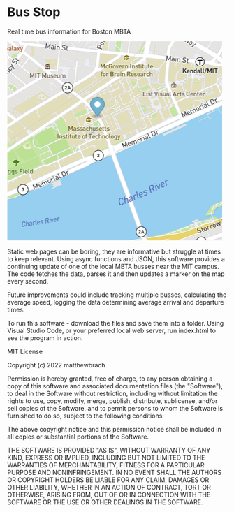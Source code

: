 # Bus Stop
 Real time bus information for Boston MBTA

![Bus Stop](Busroute.png)

Static web pages can be boring, they are informative but struggle at times to keep relevant. Using async functions and JSON, this software provides a continuing update of one of the local MBTA busses near the MIT campus. The code fetches the data, parses it and then updates a marker on the map every second. 



 Future improvements could include tracking multiple busses, calculating the average speed, logging the data determining average arrival and departure times.

To run this software - download the files and save them into a folder. Using Visual Studio Code, or your preferred local web server, run index.html to see the program in action. 

MIT License

Copyright (c) 2022 matthewbrach

Permission is hereby granted, free of charge, to any person obtaining a copy of this software and associated documentation files (the "Software"), to deal in the Software without restriction, including without limitation the rights to use, copy, modify, merge, publish, distribute, sublicense, and/or sell copies of the Software, and to permit persons to whom the Software is furnished to do so, subject to the following conditions:

The above copyright notice and this permission notice shall be included in all copies or substantial portions of the Software.

THE SOFTWARE IS PROVIDED "AS IS", WITHOUT WARRANTY OF ANY KIND, EXPRESS OR IMPLIED, INCLUDING BUT NOT LIMITED TO THE WARRANTIES OF MERCHANTABILITY, FITNESS FOR A PARTICULAR PURPOSE AND NONINFRINGEMENT. IN NO EVENT SHALL THE AUTHORS OR COPYRIGHT HOLDERS BE LIABLE FOR ANY CLAIM, DAMAGES OR OTHER LIABILITY, WHETHER IN AN ACTION OF CONTRACT, TORT OR OTHERWISE, ARISING FROM, OUT OF OR IN CONNECTION WITH THE SOFTWARE OR THE USE OR OTHER DEALINGS IN THE SOFTWARE.
